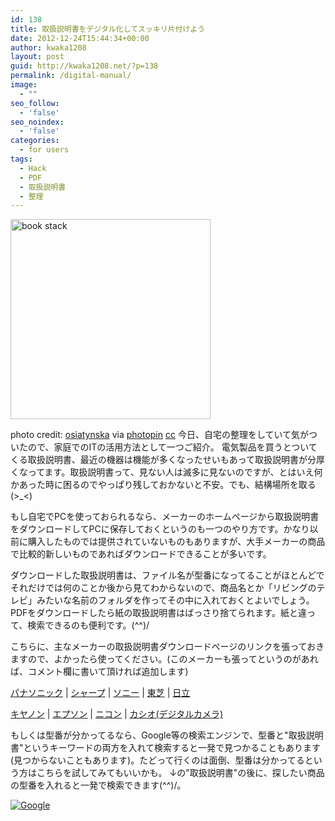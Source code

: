 ```yaml
---
id: 138
title: 取扱説明書をデジタル化してスッキリ片付けよう
date: 2012-12-24T15:44:34+00:00
author: kwaka1208
layout: post
guid: http://kwaka1208.net/?p=138
permalink: /digital-manual/
image:
  - ""
seo_follow:
  - 'false'
seo_noindex:
  - 'false'
categories:
  - for users
tags:
  - Hack
  - PDF
  - 取扱説明書
  - 整理
---
```

<img src="http://kwaka1208.net/wp-content/uploads/2012/12/small__3287986172.jpg" alt="book stack" width="320" height="320" class="alignnone size-full wp-image-139" />

photo credit: <a href="http://www.flickr.com/photos/osiatynska/3287986172/">osiatynska</a> via <a href="http://photopin.com">photopin</a> <a href="http://creativecommons.org/licenses/by-nc-nd/2.0/">cc</a>
今日、自宅の整理をしていて気がついたので、家庭でのITの活用方法として一つご紹介。
電気製品を買うとついてくる取扱説明書、最近の機器は機能が多くなったせいもあって取扱説明書が分厚くなってます。取扱説明書って、見ない人は滅多に見ないのですが、とはいえ何かあった時に困るのでやっぱり残しておかないと不安。でも、結構場所を取る(&gt;_&lt;)

もし自宅でPCを使っておられるなら、メーカーのホームページから取扱説明書をダウンロードしてPCに保存しておくというのも一つのやり方です。かなり以前に購入したものでは提供されていないものもありますが、大手メーカーの商品で比較的新しいものであればダウンロードできることが多いです。

ダウンロードした取扱説明書は、ファイル名が型番になってることがほとんどでそれだけでは何のことか後から見てわからないので、商品名とか「リビングのテレビ」みたいな名前のフォルダを作ってその中に入れておくとよいでしょう。PDFをダウンロードしたら紙の取扱説明書はばっさり捨てられます。紙と違って、検索できるのも便利です。(^^)/

こちらに、主なメーカーの取扱説明書ダウンロードページのリンクを張っておきますので、よかったら使ってください。(このメーカーも張ってというのがあれば、コメント欄に書いて頂ければ追加します)

<a href="http://panasonic.co.jp/cs/personal/manual/">パナソニック</a> | <a href="http://www.sharp.co.jp/support/download.html">シャープ</a> | <a href="http://www.sony.jp/support/manual.html">ソニー</a> | <a href="http://www.toshiba-living.jp/search.php">東芝</a> | <a href="http://www.hitachi.co.jp/support/manual/index.html">日立</a>

<a href="http://cweb.canon.jp/e-support/manual/">キヤノン</a> | <a href="http://www.epson.jp/support/manual/">エプソン</a> | <a href="http://www.nikon-image.com/support/manual/m_pdf.htm">ニコン</a> | <a href="http://support.casio.jp/manual.php?cid=001">カシオ(デジタルカメラ)</a>

もしくは型番が分かってるなら、Google等の検索エンジンで、型番と"取扱説明書"というキーワードの両方を入れて検索すると一発で見つかることもあります(見つからないこともあります)。たどって行くのは面倒、型番は分かってるという方はこちらを試してみてもいいかも。
↓の"取扱説明書"の後に、探したい商品の型番を入れると一発で検索できます(^^)/。

<form method="get" action="http://www.google.co.jp/search">
<a href="http://www.google.co.jp/">
<img src="http://www.google.com/logos/Logo_40wht.gif" border="0" alt="Google" align="absmiddle"></a>





</form>